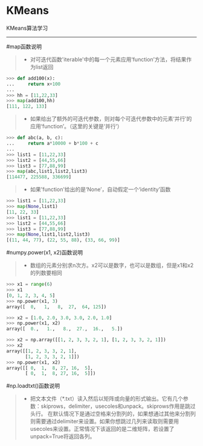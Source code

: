 # KMeans


KMeans算法学习


---------------------------------------------------------
#map函数说明
>* 对可迭代函数'iterable'中的每一个元素应用‘function’方法，将结果作为list返回
```python
>>> def add100(x):
...     return x+100
... 
>>> hh = [11,22,33]
>>> map(add100,hh)
[111, 122, 133]
```
>* 如果给出了额外的可迭代参数，则对每个可迭代参数中的元素‘并行’的应用‘function’。（这里的关键是‘并行’） 
```python
>>> def abc(a, b, c):
...     return a*10000 + b*100 + c
... 
>>> list1 = [11,22,33]
>>> list2 = [44,55,66]
>>> list3 = [77,88,99]
>>> map(abc,list1,list2,list3)
[114477, 225588, 336699]
```
>* 如果'function'给出的是‘None’，自动假定一个‘identity’函数
```python
>>> list1 = [11,22,33]
>>> map(None,list1)
[11, 22, 33]
>>> list1 = [11,22,33]
>>> list2 = [44,55,66]
>>> list3 = [77,88,99]
>>> map(None,list1,list2,list3)
[(11, 44, 77), (22, 55, 88), (33, 66, 99)]
```
#numpy.power(x1, x2)函数说明
>* 数组的元素分别求n次方。x2可以是数字，也可以是数组，但是x1和x2的列数要相同
```python
>>> x1 = range(6)
>>> x1
[0, 1, 2, 3, 4, 5]
>>> np.power(x1, 3)
array([  0,   1,   8,  27,  64, 125])
```
```python
>>> x2 = [1.0, 2.0, 3.0, 3.0, 2.0, 1.0]
>>> np.power(x1, x2)
array([  0.,   1.,   8.,  27.,  16.,   5.])
```
```python
>>> x2 = np.array([[1, 2, 3, 3, 2, 1], [1, 2, 3, 3, 2, 1]])
>>> x2
array([[1, 2, 3, 3, 2, 1],
       [1, 2, 3, 3, 2, 1]])
>>> np.power(x1, x2)
array([[ 0,  1,  8, 27, 16,  5],
       [ 0,  1,  8, 27, 16,  5]])
```
#np.loadtxt()函数说明
>* 把文本文件（*.txt）读入然后以矩阵或向量的形式输出。它有几个参数：skiprows，delimiter，usecoles和unpack。skiprows作用是跳过头行。
在默认情况下是通过空格来分割列的，如果想通过其他来分割列则需要通过delimiter来设置。如果你想跳过几列来读取则需要用usecoles来设置。正常情况下该返回的是二维矩阵，若设置了unpack=True将返回各列。






















